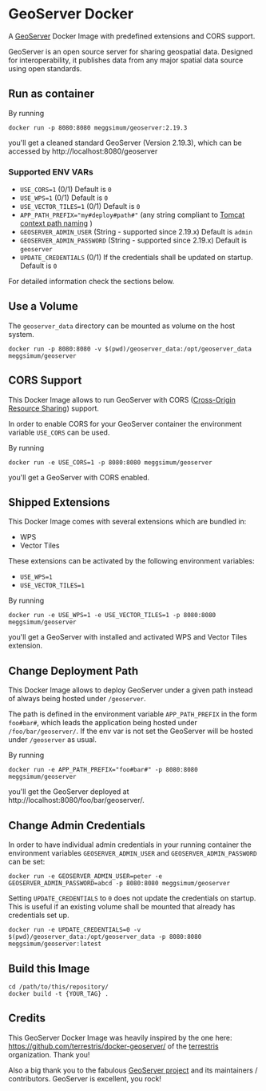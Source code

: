 # GeoServer Docker

A [GeoServer](http://geoserver.org/) Docker Image with predefined extensions and CORS support.

GeoServer is an open source server for sharing geospatial data. Designed for interoperability, it publishes data from any major spatial data source using open standards.

## Run as container

By running

```shell
docker run -p 8080:8080 meggsimum/geoserver:2.19.3
```

you'll get a cleaned standard GeoServer (Version 2.19.3), which can be accessed by http://localhost:8080/geoserver

### Supported ENV VARs

  - `USE_CORS=1` (0/1) Default is `0`
  - `USE_WPS=1` (0/1) Default is `0`
  - `USE_VECTOR_TILES=1` (0/1) Default is `0`
  - `APP_PATH_PREFIX="my#deploy#path#"` (any string compliant to [Tomcat context path naming](https://tomcat.apache.org/tomcat-8.0-doc/config/context.html) )
  - `GEOSERVER_ADMIN_USER` (String - supported since 2.19.x) Default is `admin`
  - `GEOSERVER_ADMIN_PASSWORD` (String - supported since 2.19.x) Default is `geoserver`
  - `UPDATE_CREDENTIALS` (0/1) If the credentials shall be updated on startup. Default is `0`

For detailed information check the sections below.

## Use a Volume

The `geoserver_data` directory can be mounted as volume on the host system.

```shell
docker run -p 8080:8080 -v $(pwd)/geoserver_data:/opt/geoserver_data meggsimum/geoserver
```

## CORS Support

This Docker Image allows to run GeoServer with CORS
([Cross-Origin Resource Sharing](https://en.wikipedia.org/wiki/Cross-origin_resource_sharing)) support.

In order to enable CORS for your GeoServer container the environment variable
`USE_CORS` can be used.

By running

```shell
docker run -e USE_CORS=1 -p 8080:8080 meggsimum/geoserver
```

you'll get a GeoServer with CORS enabled.

## Shipped Extensions

This Docker Image comes with several extensions which are bundled in:

  - WPS
  - Vector Tiles

These extensions can be activated by the following environment variables:

  - `USE_WPS=1`
  - `USE_VECTOR_TILES=1`

By running

```shell
docker run -e USE_WPS=1 -e USE_VECTOR_TILES=1 -p 8080:8080 meggsimum/geoserver
```

you'll get a GeoServer with installed and activated WPS and Vector Tiles extension.

## Change Deployment Path

This Docker Image allows to deploy GeoServer under a given path instead of always being hosted under `/geoserver`.

The path is defined in the environment variable `APP_PATH_PREFIX` in
the form `foo#bar#`, which leads the application being
hosted under `/foo/bar/geoserver/`. If the env var is not set the
GeoServer will be hosted under `/geoserver` as usual.

By running

```shell
docker run -e APP_PATH_PREFIX="foo#bar#" -p 8080:8080 meggsimum/geoserver
```

you'll get the GeoServer deployed at http://localhost:8080/foo/bar/geoserver/.

## Change Admin Credentials

In order to have individual admin credentials in your running container the environment variables `GEOSERVER_ADMIN_USER` and `GEOSERVER_ADMIN_PASSWORD` can be set:

```shell
docker run -e GEOSERVER_ADMIN_USER=peter -e GEOSERVER_ADMIN_PASSWORD=abcd -p 8080:8080 meggsimum/geoserver
```

Setting `UPDATE_CREDENTIALS` to `0` does not update the credentials on startup. This is useful if an existing volume shall be mounted that already has credentials set up.

```shell
docker run -e UPDATE_CREDENTIALS=0 -v $(pwd)/geoserver_data:/opt/geoserver_data -p 8080:8080 meggsimum/geoserver:latest
```

## Build this Image

```shell
cd /path/to/this/repository/
docker build -t {YOUR_TAG} .
```

## Credits
This GeoServer Docker Image was heavily inspired by the one here: https://github.com/terrestris/docker-geoserver/ of the [terrestris](https://github.com/terrestris) organization. Thank you!

Also a big thank you to the fabulous [GeoServer project](http://geoserver.org) and its maintainers / contributors. GeoServer is excellent, you rock!
